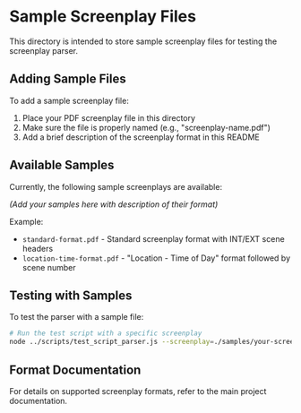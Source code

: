 # Sample Screenplay Files

This directory is intended to store sample screenplay files for testing the screenplay parser.

## Adding Sample Files

To add a sample screenplay file:

1. Place your PDF screenplay file in this directory
2. Make sure the file is properly named (e.g., "screenplay-name.pdf")
3. Add a brief description of the screenplay format in this README

## Available Samples

Currently, the following sample screenplays are available:

_(Add your samples here with description of their format)_

Example:
- `standard-format.pdf` - Standard screenplay format with INT/EXT scene headers
- `location-time-format.pdf` - "Location - Time of Day" format followed by scene number

## Testing with Samples

To test the parser with a sample file:

```bash
# Run the test script with a specific screenplay
node ../scripts/test_script_parser.js --screenplay=./samples/your-screenplay.pdf
```

## Format Documentation

For details on supported screenplay formats, refer to the main project documentation. 